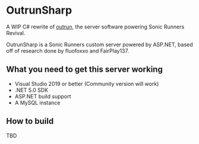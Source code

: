 # OutrunSharp
A WIP C# rewrite of [outrun](https://github.com/Mtbcooler/outrun), the server software powering Sonic Runners Revival.

OutrunSharp is a Sonic Runners custom server powered by ASP.NET, based off of research done by fluofoxxo and FairPlay137.

## What you need to get this server working
* Visual Studio 2019 or better (Community version will work)
* .NET 5.0 SDK
* ASP.NET build support
* A MySQL instance

## How to build
TBD
